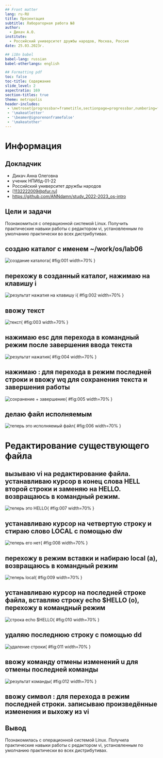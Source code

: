 ```yaml
---
## Front matter
lang: ru-RU
title: Презентация
subtitle: Лабораторная работа №8
author:
  - Дикач А.О.
institute:
  - Российский университет дружбы народов, Москва, Россия
date: 25.03.2023г.

## i18n babel
babel-lang: russian
babel-otherlangs: english

## Formatting pdf
toc: false
toc-title: Содержание
slide_level: 2
aspectratio: 169
section-titles: true
theme: metropolis
header-includes:
 - \metroset{progressbar=frametitle,sectionpage=progressbar,numbering=fraction}
 - '\makeatletter'
 - '\beamer@ignorenonframefalse'
 - '\makeatother'
---
```


# Информация

## Докладчик


  * Дикач Анна Олеговна
  * ученик НПИбд-01-22
  * Российский университет дружбы народов
  * [1132222009@pfur.ru]
  * <https://github.com/ANNdamn/study_2022-2023_os-intro>

## Цели и задачи

Познакомиться с операционной системой Linux. Получить практические навыки работы с редактором vi, установленным по умолчанию практически во всех дистрибутивах.

## создаю каталог с именем ~/work/os/lab06

![создание каталога](image/pic1.png){ #fig:001 width=70% }

## перехожу в созданный каталог, нажимаю на клавишу i 

![результат нажатия на клавишу i](image/pic2.png){ #fig:002 width=70% }

## ввожу текст

![текст](image/pic3.png){ #fig:003 width=70% }

## нажимаю esc для перехода в командный режим после завершения ввода текста 

![результат нажатия](image/pic4.png){ #fig:004 width=70% }

## нажимаю : для перехода в режим последней строки и ввожу wq для сохранения текста и завершения работы 

![сохранение + завершение ](image/pic5.png){ #fig:005 width=70% }

## делаю файл исполняемым 

![теперь это исполняемый файл](image/pic6.png){ #fig:006 width=70% }

# Редактирование существующего файла 

## вызываю vi на редактирование файла. устанавливаю курсор в конец слова  HELL второй строки и заменяю на HELLO. возвращаюсь в командный режим. 

![теперь это HELLO](image/pic7.png){ #fig:007 width=70% }

## устанавливаю курсор на четвертую строку и стираю слово LOCAL с помощью dw

![теперь его нет](image/pic8.png){ #fig:008 width=70% }

## перехожу в режим вставки и набираю local (a), возвращаюсь в командный режим 

![теперь local](image/pic9.png){ #fig:009 width=70% }

## устанавливаю курсор на последней строке файла, вставляю строку echo $HELLO (о), перехожу в командный режим 

![строка echo $HELLO](image/pic10.png){ #fig:010 width=70% }

## удаляю последнюю строку с помощью dd 

![удаление строки](image/pic11.png){ #fig:011 width=70% }

## ввожу команду отмены изменений u для отмены последней команды 

![результат команды](image/pic12.png){ #fig:012 width=70% }

## ввожу символ : для перехода в режим последней строки. записываю произведённые изменения и выхожу из vi

## Вывод 

Познакомилась с операционной системой Linux. Получила практические навыки работы с редактором vi, установленным по умолчанию практически во всех дистрибутивах. 


